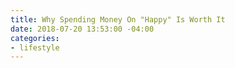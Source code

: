 ```yaml
---
title: Why Spending Money On "Happy" Is Worth It
date: 2018-07-20 13:53:00 -04:00
categories:
- lifestyle
---
```


